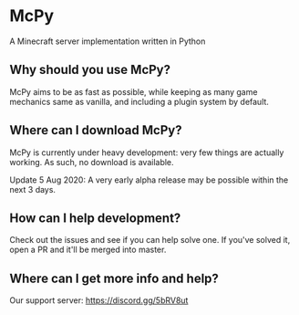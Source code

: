 # McPy

A Minecraft server implementation written in Python

## Why should you use McPy?
McPy aims to be as fast as possible, while keeping as many game mechanics same as vanilla, and including a plugin system by default.

## Where can I download McPy?
McPy is currently under heavy development: very few things are actually working. As such, no download is available.

Update 5 Aug 2020: A very early alpha release may be possible within the next 3 days.

## How can I help development?
Check out the issues and see if you can help solve one. If you've solved it, open a PR and it'll be merged into master.

## Where can I get more info and help?
Our support server: https://discord.gg/5bRV8ut
